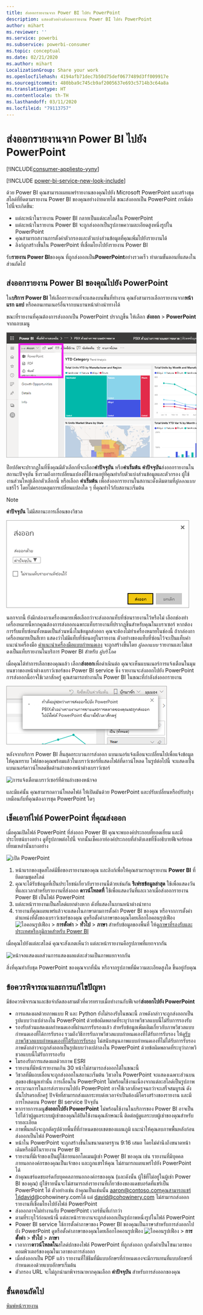 ```yaml
---
title: ส่งออกรายงานจาก Power BI ไปยัง PowerPoint
description: แสดงตัวอย่างส่งออกรายงาน Power BI ไปยัง PowerPoint
author: mihart
ms.reviewer: ''
ms.service: powerbi
ms.subservice: powerbi-consumer
ms.topic: conceptual
ms.date: 02/21/2020
ms.author: mihart
LocalizationGroup: Share your work
ms.openlocfilehash: 4194afb71dec7b50d75def0677489d3ff009917e
ms.sourcegitcommit: 480bba9c745cb9af2005637e693c5714b3c64a8a
ms.translationtype: HT
ms.contentlocale: th-TH
ms.lasthandoff: 03/11/2020
ms.locfileid: "79113757"
---
```

# <a name="export-reports-from-power-bi-to-powerpoint"></a>ส่งออกรายงานจาก Power BI ไปยัง PowerPoint

[!INCLUDE[consumer-appliesto-yyny](../includes/consumer-appliesto-yyny.md)]

[!INCLUDE [power-bi-service-new-look-include](../includes/power-bi-service-new-look-include.md)]

ด้วย Power BI คุณสามารถเผยแพร่รายงานของคุณไปยัง Microsoft PowerPoint และสร้างชุดสไลด์ที่ยึดตามรายงาน Power BI ของคุณอย่างง่ายดายได้ ขณะส่งออกเป็น PowerPoint กรณีต่อไปนี้จะเกิดขึ้น:

* แต่ละหน้าในรายงาน Power BI กลายเป็นแต่ละสไลด์ใน PowerPoint
* แต่ละหน้าในรายงาน Power BI จะถูกส่งออกเป็นรูปภาพความละเอียดสูงหนึ่งรูปใน PowerPoint
* คุณสามารถสงวนการตั้งค่าตัวกรองและตัวแบ่งส่วนข้อมูลที่คุณเพิ่มไปยังรายงานได้
* ลิงก์ถูกสร้างขึ้นใน PowerPoint ที่เชื่อมโยงไปยังรายงาน Power BI

รับ**รายงาน Power BI**ของคุณ ที่ถูกส่งออกเป็น**PowerPoint**อย่างรวดเร็ว ทำตามขั้นตอนที่แสดงในส่วนถัดไป

## <a name="export-your-power-bi-report-to-powerpoint"></a>ส่งออกรายงาน Power BI ของคุณไปยัง PowerPoint
ใน**บริการ Power BI** ให้เลือกรายงานที่จะแสดงบนพื้นที่ทำงาน คุณยังสามารถเลือกรายงานจาก**หน้าแรก** **แอป** หรือคอนเทนเนอร์อื่นจากบนบานหน้าต่างนำทางได้

ขณะที่รายงานที่คุณต้องการส่งออกเป็น PowerPoint ปรากฏขึ้น ให้เลือก **ส่งออก** > **PowerPoint** จากแถบเมนู

![เลือก ส่งออก จากแถบเมนู](media/end-user-powerpoint/power-bi-export.png)

ป็อปอัพจะปรากฏในที่ซึ่งคุณมีตัวเลือกที่จะเลือก**ค่าปัจจุบัน** หรือ**ค่าเริ่มต้น** **ค่าปัจจุบัน**ส่งออกรายงานในสถานะปัจจุบัน ซึ่งรวมถึงการเปลี่ยนแปลงที่ใช้งานอยู่ที่คุณทำกับตัวแบ่งส่วนข้อมูลและตัวกรอง ผู้ใช้งานส่วนใหญ่เลือกตัวเลือกนี้ หรือเลือก **ค่าเริ่มต้น** เพื่อส่งออกรายงานในสถานะดั้งเดิมตามที่*ผู้ออกแบบ*แชร์ไว้ โดยไม่ครอบคลุมการเปลี่ยนแปลงใด ๆ ที่คุณทำไว้กับสถานะเริ่มต้น

> [!NOTE]
> **ค่าปัจจุบัน** ไม่มีสถานะการเลื่อนของวิชวล

![เลือกสิ่งที่จะส่งออก](media/end-user-powerpoint/power-bi-current-values.png)
 
นอกจากนี้ ยังมีกล่องกาเครื่องหมายเพื่อเลือกว่าจะส่งออกแท็บที่ซ่อนรายงานไว้หรือไม่ เลือกช่องทำเครื่องหมายนี้หากคุณต้องการส่งออกเฉพาะแท็บรายงานที่ปรากฏขึ้นสำหรับคุณในเบราเซอร์ หากต้องการรับแท็บซ่อนทั้งหมดเป็นส่วนหนึ่งในข้อมูลส่งออก คุณจะต้องไม่ทำเครื่องหมายในช่องนี้ ถ้ากล่องกาเครื่องหมายเป็นสีเทา แสดงว่าไม่มีแท็บที่ซ่อนอยู่ในรายงาน ตัวอย่างของแท็บที่ซ่อนไว้จะเป็นแท็บคำแนะนำเครื่องมือ [คำแนะนำเครื่องมือแบบกำหนดเอง](../desktop-tooltips.md) จะถูกสร้างขึ้นโดย *ผู้ออกแบบ* รายงานและไม่แสดงเป็นแท็บรายงานในบริการ Power BI สำหรับ *ผู้บริโภค* 

เมื่อคุณได้ทำการเลือกของคุณแล้ว เลือก**ส่งออก**เพื่อดำเนินต่อ คุณจะเห็นแบนเนอร์การแจ้งเตือนในมุมบนขวาของหน้าต่างเบราว์เซอร์ของ Power BI service ซึ่ง รายงานจะส่งออกไปยัง PowerPoint การส่งออกนี้อาจใช้เวลาสักครู่ คุณสามารถทำงานใน Power BI ในขณะที่กำลังส่งออกรายงาน

![การแจ้งเตือนการส่งออกไปยัง PowerPoint ที่กำลังอยู่ระหว่างดำเนินการ](media/end-user-powerpoint/power-bi-export-progress.png)

หลังจากบริการ Power BI สิ้นสุดกระบวนการส่งออก แบนเนอร์แจ้งเตือนจะเปลี่ยนไปเพื่อแจ้งข้อมูลให้คุณทราบ ไฟล์ของคุณพร้อมแล้วในเบราว์เซอร์ที่แสดงไฟล์ที่ดาวน์โหลด ในรูปต่อไปนี้ จะแสดงเป็นแบนเนอร์ดาวน์โหลดชิดด้านล่างของหน้าต่างเบราว์เซอร์

![การแจ้งเตือนเบราว์เซอร์ที่ด้านล่างของหน้าจอ](media/end-user-powerpoint/power-bi-browsers.png)

และมีแค่นั้น คุณสามารถดาวน์โหลดไฟล์ ให้เปิดมันด้วย PowerPoint และปรับเปลี่ยนหรือปรับปรุงเหมือนกับที่คุณต้องการชุด PowerPoint ใดๆ

## <a name="check-out-your-exported-powerpoint-file"></a>เช็คเอาท์ไฟล์ PowerPoint ที่คุณส่งออก
เมื่อคุณเปิดไฟล์ PowerPoint ที่ส่งออก Power BI คุณจะพบองค์ประกอบที่ยอดเยี่ยม และมีประโยชน์บางอย่าง ดูที่รูปภาพต่อไปนี้ จากนั้นเช็คเอาท์องค์ประกอบที่ลำดับเลขที่ซึ่งอธิบายฟีเจอร์ยอดเยี่ยมเหล่านั้นบางอย่าง

![เปิด PowerPoint](media/end-user-powerpoint/power-bi-powerpoint.png)

1. หน้าแรกของชุดสไลด์มีชื่อของรายงานของคุณ และลิงก์เพื่อให้คุณสามารถดูรายงาน  **Power BI** ที่ยึดตามชุดสไลด์
2. คุณจะได้รับข้อมูลที่เป็นประโยชน์เกี่ยวกับรายงานนี้ด้วยเช่นกัน **รีเฟรชข้อมูลล่าสุด** ใช้เพื่อแสดงวันที่และเวลาสำหรับรายงานที่ส่งออก **ดาวน์โหลดที่** ใช้เพื่อแสดงวันที่และเวลาเมื่อส่งออกรายงาน Power BI เป็นไฟล์ PowerPoint
3. แต่ละหน้ารายงานเป็นสไลด์แยกต่างหาก ดังที่แสดงในบานหน้าต่างนำทาง 
4. รายงานที่คุณเผยแพร่แล้วจะแสดงในภาษาตามการตั้งค่า Power BI ของคุณ หรือจากการตั้งค่าตำแหน่งที่ตั้งของเบราว์เซอร์ของคุณ ดูหรือตั้งค่าภาษาของคุณโดยเลือกไอคอนรูปเฟือง ![ไอคอนรูปเฟือง](media/end-user-powerpoint/power-bi-settings-icon.png) > **การตั้งค่า** > **ทั่วไป** > **ภาษา** สำหรับข้อมูลของพื้นที่ ให้ดู[ภาษาที่รองรับและประเทศหรือภูมิภาคสำหรับ Power BI](../supported-languages-countries-regions.md)


เมื่อคุณไปยังแต่ละสไลด์ คุณจะสังเกตเห็นว่า แต่ละหน้ารายงานคือรูปภาพที่แยกจากกัน

![หน้าจอแสดงผลส่วนการแสดงผลแต่ละส่วนเป็นภาพแยกจากกัน](media/end-user-powerpoint/power-bi-images.png)

สิ่งที่คุณทำกับชุด PowerPoint ของคุณจากที่นั่น หรือจากรูปภาพที่มีความละเอียดสูงใด ขึ้นอยู่กับคุณ

## <a name="considerations-and-troubleshooting"></a>ข้อควรพิจารณาและการแก้ไขปัญหา
มีข้อควรพิจารณาและข้อจำกัดสองสามตัวที่ควรทราบเมื่อทำงานกับฟีเจอร์**ส่งออกไปยัง PowerPoint**

* การแสดงผลด้วยภาพแบบ R และ Python ยังไม่รองรับในขณะนี้ ภาพดังกล่าวจะถูกส่งออกเป็นรูปแบบว่างเปล่าลงใน PowerPoint ด้วยข้อผิดพลาดที่ระบุว่าภาพวิชวลแบบนี้ไม่รับการรองรับ
* รองรับส่วนแสดงผลกำหนดเองที่ผ่านการรับรองแล้ว สำหรับข้อมูลเพิ่มเติมเกี่ยวกับภาพวิชวลแบบกำหนดเองที่ได้การรับรอง รวมถึงวิธีการรับภาพวิชวลแบบกำหนดเองที่ได้รับการรับรอง ให้ดู[รับภาพวิชวลแบบกำหนดเองที่ได้รับการรับรอง](../developer/power-bi-custom-visuals-certified.md) ไม่สนับสนุนภาพแบบกำหนดเองที่ไม่ได้รับการรับรอง ภาพดังกล่าวจะถูกส่งออกเป็นรูปแบบว่างเปล่าลงใน PowerPoint ด้วยข้อผิดพลาดที่ระบุว่าภาพวิชวลแบบนี้ไม่รับการรองรับ
* ไมรองรับการแสดงผลด้วยภาพ ESRI
* รายงานที่มีหน้ารายงานเกิน 30 หน้าไม่สามารถส่งออกได้ในขณะนี้
* วิชวลที่มีแถบเลื่อนจะถูกส่งออกในสถานะเริ่มต้น วิชวลใน PowerPoint จะแสดงเฉพาะส่วนบนสุดของข้อมูลเท่านั้น การเลื่อนใน PowerPoint ไม่พร้อมใช้งานเนื่องจากแต่ละสไลด์เป็นรูปภาพ 
* กระบวนการในการส่งรายงานไปยัง PowerPoint อาจใช้เวลาสักครูจนกว่าจะเสร็จสมบูรณ์ ดังนั้นโปรดรอสักครู่ ปัจจัยที่สามารถส่งผลกระทบต่อเวลาจำเป็นต้องมีโครงสร้างของรายงาน และมีการโหลดบน Power BI service ปัจจุบัน
* หากรายการเมนู**ส่งออกไปยัง PowerPoint** ไม่พร้อมใช้งานในบริการของ Power BI อาจเป็นไปได้ว่าผู้ดูแลระบบผู้เช่าของคุณได้ปิดใช้งานคุณลักษณะนี้ ติดต่อผู้ดูแลระบบผู้เช่าของคุณสำหรับรายละเอียด
* ภาพพื้นหลังจะถูกตัดรูปด้วยพื้นที่ที่กำหนดขอบเขตของแผนภูมิ แนะนำให้คุณลบภาพพื้นหลังก่อนส่งออกเป็นไฟล์ PowerPoint
* หน้าใน PowerPoint จะถูกสร้างขึ้นในขนาดมาตรฐาน 9:16 เสมอ โดยไม่คำนึงถึงขนาดหน้าเดิมหรือมิติในรายงาน Power BI
* รายงานที่มีเจ้าของเป็นผู้ใช้ภายนอกโดเมนผู้เช่า Power BI ของคุณ เช่น รายงานที่มีบุคคลภายนอกองค์กรของคุณเป็นเจ้าของ และถูกแชรให้คุณ ไม่สามารถเผยแพร่ไปยัง PowerPoint ได้
* ถ้าคุณแชร์แดชบอร์ดกับบุคคลภายนอกองค์กรของคุณ (และดังนั้น ผู้ใช้ที่ไม่อยู่ในผู้เช่า Power BI ของคุณ) ผู้ใช้รายนั้นจะไม่สามารถส่งรายงานที่เกี่ยวข้องของแดชบอร์ดที่แชร์เป็น PowerPoint ได้ ตัวอย่างเช่น ถ้าคุณเป็นเช่นนั้น aaron@contoso.comคุณสามารถแชร์ให้david@cohowinery.comได้ แต่ david@cohowinery.com ไม่สามารถส่งออกรายงานที่เชื่อมโยงไปยังไฟล์ PowerPoint
* ส่งออกอาจไม่ทำงานกับ PowerPoint เวอร์ชันที่เก่ากว่า
* ตามที่ระบุไว้ก่อนหน้านี้ แต่ละหน้ารายงานจะถูกส่งออกเป็นรูปภาพหนึ่งรูปในไฟล์ PowerPoint
* Power BI service ใช้การตั้งค่าภาษาของ Power BI ของคุณเป็นภาษาสำหรับการส่งออกไปยัง PowerPoint ดูหรือตั้งค่าภาษาของคุณโดยเลือกไอคอนรูปเฟือง ![ไอคอนรูปเฟือง](media/end-user-powerpoint/power-bi-settings-icon.png) > **การตั้งค่า** > **ทั่วไป** > **ภาษา**
* เวลาการ**ดาวน์โหลดใน**สไลด์ปกของไฟล์ PowerPoint ที่ถูกส่งออก ถูกตั้งค่าเป็นโซนเวลาของคอมพิวเตอร์ของคุณในเวลาของการส่งออก
* เมื่อส่งออกเป็น PDF แล้ว รายงานที่ใช้ธีมที่มีแบบอักษรที่กำหนดเองจะมีการแทนที่แบบอักษรที่กำหนดเองด้วยแบบอักษรเริ่มต้น
* ตัวกรอง URL จะไม่ถูกนำมาพิจารณาหากคุณเลือก **ค่าปัจจุบัน** สำหรับการส่งออกของคุณ

## <a name="next-steps"></a>ขั้นตอนถัดไป
[พิมพ์หน้ารายงาน](end-user-print.md)
